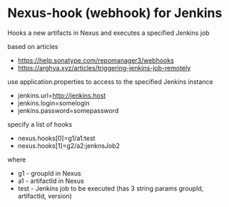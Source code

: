 # Nexus-hook (webhook) for Jenkins

Hooks a new artifacts in Nexus and executes a specified Jenkins job  

based on articles<br/>
  * https://help.sonatype.com/repomanager3/webhooks 
  * https://arghya.xyz/articles/triggering-jenkins-job-remotely


use application.properties to access to the specified Jenkins instance <br/>
- jenkins.url=http://jenkins.host
- jenkins.login=somelogin <br/>
- jenkins.password=somepassword <br/>

specify a list of hooks
- nexus.hooks[0]=g1/a1:test 
- nexus.hooks[1]=g2/a2:jenknsJob2

where <br/>
- g1 - groupId in Nexus
- a1 - artifactId in Nexus
- test - Jenkins job to be executed (has 3 string params groupId, artifactId, version)


